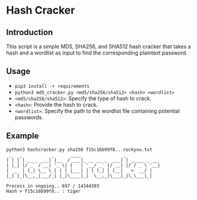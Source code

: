 # Hash Cracker

## Introduction
This script is a simple MD5, SHA256, and SHA512 hash cracker that takes a hash and a wordlist as input to find the corresponding plaintext password.

## Usage
- `pip3 install -r requirements`
- `python3 md5_cracker.py <md5/sha256/sha512> <hash> <wordlist>`
- `<md5/sha256/sha512>`: Specify the type of hash to crack.
- `<hash>`: Provide the hash to crack.
- `<wordlist>`: Specify the path to the wordlist file containing potential passwords.

## Example
```
python3 hashcracker.py sha256 f15c16b99f8.. rockyou.txt
 _   _           _      ____                _             
| | | | __ _ ___| |__  / ___|_ __ __ _  ___| | _____ _ __ 
| |_| |/ _` / __| '_ \| |   | '__/ _` |/ __| |/ / _ \ '__|
|  _  | (_| \__ \ | | | |___| | | (_| | (__|   <  __/ |   
|_| |_|\__,_|___/_| |_|\____|_|  \__,_|\___|_|\_\___|_|   

Process in ongoing.. 697 / 14344393
Hash > f15c16b99f8.. : tiger
```
